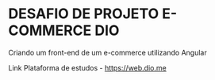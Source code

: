 # DESAFIO DE PROJETO E-COMMERCE DIO 

Criando um front-end de um e-commerce utilizando Angular 



Link Plataforma de estudos - https://web.dio.me

